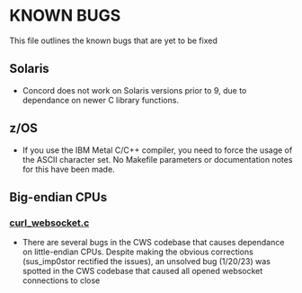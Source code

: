 # KNOWN BUGS

This file outlines the known bugs that are yet to be fixed

## Solaris
- Concord does not work on Solaris versions prior to 9, due to dependance
on newer C library functions. 

## z/OS
- If you use the IBM Metal C/C++ compiler, you need to force the usage of
the ASCII character set. No Makefile parameters or documentation notes
for this have been made.


## Big-endian CPUs
### [curl_websocket.c](./core/curl-websocket.c)
- There are several bugs in the CWS codebase that causes dependance on
little-endian CPUs. Despite making the obvious corrections (sus_imp0stor
rectified the issues), an unsolved bug (1/20/23) was spotted in the CWS
codebase that caused all opened websocket connections to close



